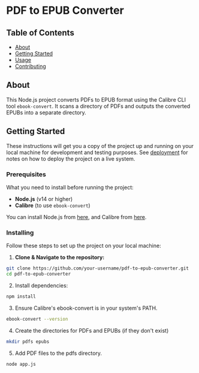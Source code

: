 # PDF to EPUB Converter

## Table of Contents

- [About](#about)
- [Getting Started](#getting_started)
- [Usage](#usage)
- [Contributing](../CONTRIBUTING.md)

## About <a name = "about"></a>

This Node.js project converts PDFs to EPUB format using the Calibre CLI tool `ebook-convert`. It scans a directory of PDFs and outputs the converted EPUBs into a separate directory.

## Getting Started <a name = "getting_started"></a>

These instructions will get you a copy of the project up and running on your local machine for development and testing purposes. See [deployment](#deployment) for notes on how to deploy the project on a live system.

### Prerequisites

What you need to install before running the project:

- **Node.js** (v14 or higher)
- **Calibre** (to use `ebook-convert`)

You can install Node.js from [here](https://nodejs.org/), and Calibre from [here](https://calibre-ebook.com/download).

### Installing

Follow these steps to set up the project on your local machine:

1. **Clone & Navigate to the repository:**

```bash
git clone https://github.com/your-username/pdf-to-epub-converter.git
cd pdf-to-epub-converter
```

2. Install dependencies:

```bash
npm install
```

3. Ensure Calibre's ebook-convert is in your system's PATH.

```bash
ebook-convert --version
```

4. Create the directories for PDFs and EPUBs (if they don't exist)

```bash
mkdir pdfs epubs
```

5. Add PDF files to the pdfs directory.

```bash
node app.js
```
